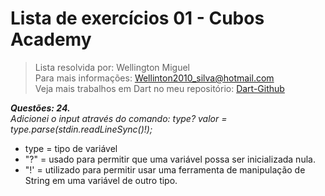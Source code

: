 # Lista de exercícios 01 - Cubos Academy 
> Lista resolvida por: Wellington Miguel     
> Para mais informações: Wellinton2010_silva@hotmail.com     
> Veja mais trabalhos em Dart no meu repositório: [Dart-Github](https://github.com/Wellington-Miguel/Introducao_a_dart)    

**_Questões: 24._**       
_Adicionei o input através do comando:_
_type? valor = type.parse(stdin.readLineSync()!);_
- type = tipo de variável
- "?" = usado para permitir que uma variável possa ser inicializada nula.
- "!' = utilizado para permitir usar uma ferramenta de manipulação de String em uma variável de outro tipo.
